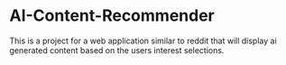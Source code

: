 # AI-Content-Recommender

This is a project for a web application similar to reddit that will display ai generated content based on the users interest selections.
